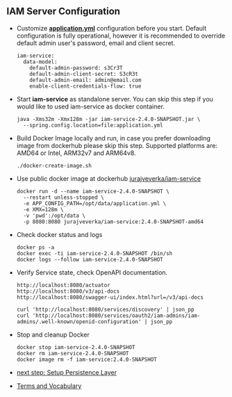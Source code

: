 ## IAM Server Configuration

* Customize [__application.yml__](../../iam-service/src/main/resources/application.yml) configuration before you start.
  Default configuration is fully operational, however it is recommended 
  to override default admin user's password, email and client secret.
  ```
  iam-service:
    data-model:
      default-admin-password: s3Cr3T
      default-admin-client-secret: S3cR3t 
      default-admin-email: admin@email.com
      enable-client-credentials-flow: true 
  ```
* Start __iam-service__ as standalone server. You can skip this step if you would like to used iam-service as docker container.
  ```
  java -Xms32m -Xmx128m -jar iam-service-2.4.0-SNAPSHOT.jar \
    --spring.config.location=file:application.yml
  ```
* Build Docker Image locally and run, in case you prefer downloading image from dockerhub please  skip this step.
  Supported platforms are: AMD64  or Intel, ARM32v7 and ARM64v8.
  ```
  ./docker-create-image.sh
  ```
* Use public docker image at dockerhub [jurajveverka/iam-service](https://hub.docker.com/r/jurajveverka/iam-service)
  ```
  docker run -d --name iam-service-2.4.0-SNAPSHOT \
    --restart unless-stopped \
    -e APP_CONFIG_PATH=/opt/data/application.yml \
    -e XMX=128m \
    -v 'pwd':/opt/data \
    -p 8080:8080 jurajveverka/iam-service:2.4.0-SNAPSHOT-amd64
  ```
* Check docker status and logs
  ```
  docker ps -a 
  docker exec -ti iam-service-2.4.0-SNAPSHOT /bin/sh
  docker logs --follow iam-service-2.4.0-SNAPSHOT
  ```
* Verify Service state, check OpenAPI documentation.
  ```
  http://localhost:8080/actuator
  http://localhost:8080/v3/api-docs
  http://localhost:8080/swagger-ui/index.html?url=/v3/api-docs
  
  curl 'http://localhost:8080/services/discovery' | json_pp
  curl 'http://localhost:8080/services/oauth2/iam-admins/iam-admins/.well-known/openid-configuration' | json_pp
  ```
* Stop and cleanup Docker
  ```
  docker stop iam-service-2.4.0-SNAPSHOT
  docker rm iam-service-2.4.0-SNAPSHOT
  docker image rm -f iam-service:2.4.0-SNAPSHOT
  ```

* [next step: Setup Persistence Layer](01b_setup-persitence-layer.md)
* [Terms and Vocabulary](Terms-and-Vocabulary.md)